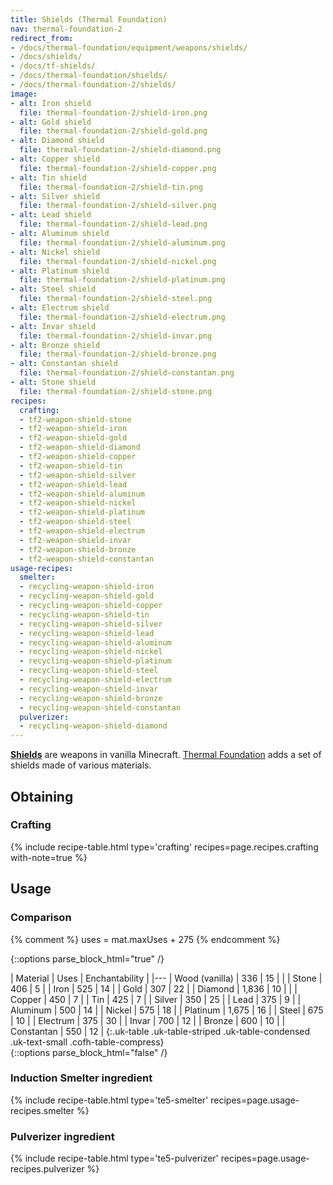 ```yaml
---
title: Shields (Thermal Foundation)
nav: thermal-foundation-2
redirect_from:
- /docs/thermal-foundation/equipment/weapons/shields/
- /docs/shields/
- /docs/tf-shields/
- /docs/thermal-foundation/shields/
- /docs/thermal-foundation-2/shields/
image:
- alt: Iron shield
  file: thermal-foundation-2/shield-iron.png
- alt: Gold shield
  file: thermal-foundation-2/shield-gold.png
- alt: Diamond shield
  file: thermal-foundation-2/shield-diamond.png
- alt: Copper shield
  file: thermal-foundation-2/shield-copper.png
- alt: Tin shield
  file: thermal-foundation-2/shield-tin.png
- alt: Silver shield
  file: thermal-foundation-2/shield-silver.png
- alt: Lead shield
  file: thermal-foundation-2/shield-lead.png
- alt: Aluminum shield
  file: thermal-foundation-2/shield-aluminum.png
- alt: Nickel shield
  file: thermal-foundation-2/shield-nickel.png
- alt: Platinum shield
  file: thermal-foundation-2/shield-platinum.png
- alt: Steel shield
  file: thermal-foundation-2/shield-steel.png
- alt: Electrum shield
  file: thermal-foundation-2/shield-electrum.png
- alt: Invar shield
  file: thermal-foundation-2/shield-invar.png
- alt: Bronze shield
  file: thermal-foundation-2/shield-bronze.png
- alt: Constantan shield
  file: thermal-foundation-2/shield-constantan.png
- alt: Stone shield
  file: thermal-foundation-2/shield-stone.png
recipes:
  crafting:
  - tf2-weapon-shield-stone
  - tf2-weapon-shield-iron
  - tf2-weapon-shield-gold
  - tf2-weapon-shield-diamond
  - tf2-weapon-shield-copper
  - tf2-weapon-shield-tin
  - tf2-weapon-shield-silver
  - tf2-weapon-shield-lead
  - tf2-weapon-shield-aluminum
  - tf2-weapon-shield-nickel
  - tf2-weapon-shield-platinum
  - tf2-weapon-shield-steel
  - tf2-weapon-shield-electrum
  - tf2-weapon-shield-invar
  - tf2-weapon-shield-bronze
  - tf2-weapon-shield-constantan
usage-recipes:
  smelter:
  - recycling-weapon-shield-iron
  - recycling-weapon-shield-gold
  - recycling-weapon-shield-copper
  - recycling-weapon-shield-tin
  - recycling-weapon-shield-silver
  - recycling-weapon-shield-lead
  - recycling-weapon-shield-aluminum
  - recycling-weapon-shield-nickel
  - recycling-weapon-shield-platinum
  - recycling-weapon-shield-steel
  - recycling-weapon-shield-electrum
  - recycling-weapon-shield-invar
  - recycling-weapon-shield-bronze
  - recycling-weapon-shield-constantan
  pulverizer:
  - recycling-weapon-shield-diamond
---
```


**[Shields](https://minecraft.gamepedia.com/Shield)** are weapons in vanilla
Minecraft. [Thermal Foundation](/docs/1.12/thermal-foundation-2/) adds a set of shields
made of various materials.


Obtaining
---------

### Crafting
{% include recipe-table.html type='crafting' recipes=page.recipes.crafting with-note=true %}


Usage
-----

### Comparison
{% comment %}
uses = mat.maxUses + 275
{% endcomment %}

{::options parse_block_html="true" /}
<div class="uk-overflow-container">
| Material | Uses | Enchantability |
|---
| Wood (vanilla) | 336 | 15 |
|
| Stone | 406 | 5 |
| Iron | 525 | 14 |
| Gold | 307 | 22 |
| Diamond | 1,836 | 10 |
|
| Copper | 450 | 7 |
| Tin | 425 | 7 |
| Silver | 350 | 25 |
| Lead | 375 | 9 |
| Aluminum | 500 | 14 |
| Nickel | 575 | 18 |
| Platinum | 1,675 | 16 |
| Steel | 675 | 10 |
| Electrum | 375 | 30 |
| Invar | 700 | 12 |
| Bronze | 600 | 10 |
| Constantan | 550 | 12 |
{:.uk-table .uk-table-striped .uk-table-condensed .uk-text-small .cofh-table-compress}
</div>
{::options parse_block_html="false" /}

### Induction Smelter ingredient
{% include recipe-table.html type='te5-smelter' recipes=page.usage-recipes.smelter %}

### Pulverizer ingredient
{% include recipe-table.html type='te5-pulverizer' recipes=page.usage-recipes.pulverizer %}
